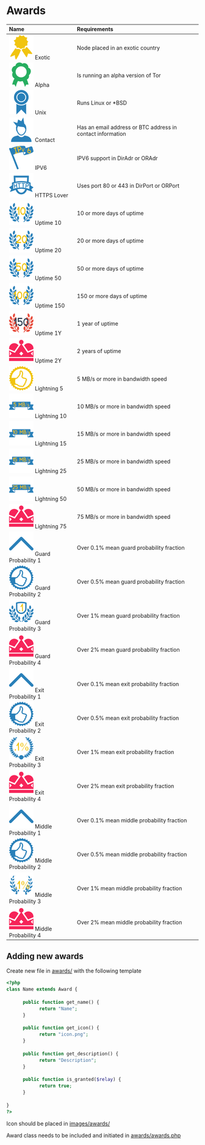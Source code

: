 # Awards

| Name | Requirements
| :--- | :-----
| ![Exotic](images/rewards/exotic.png) Exotic | Node placed in an exotic country
| ![Alpha](images/rewards/alpha.png) Alpha | Is running an alpha version of Tor
| ![Unix](images/rewards/linux.png) Unix | Runs Linux or *BSD 
| ![Contact](images/rewards/contact.png) Contact | Has an email address or BTC address in contact information
| ![IPV6](images/rewards/IPv6.png) IPV6 | IPV6 support in DirAdr or ORAdr
| ![HTTPS Lover](images/rewards/https_lover.png) HTTPS Lover | Uses port 80 or 443 in DirPort or ORPort
| ![Uptime 10](images/rewards/uptime_1.png) Uptime 10 | 10 or more days of uptime
| ![Uptime 20](images/rewards/uptime_2.png) Uptime 20 | 20 or more days of uptime
| ![Uptime 50](images/rewards/uptime_3.png) Uptime 50 | 50 or more days of uptime
| ![Uptime 150](images/rewards/uptime_4.png) Uptime 150 | 150 or more days of uptime
| ![Uptime 1Y](images/rewards/uptime_5.png) Uptime 1Y | 1 year of uptime
| ![Uptime 2Y](images/rewards/king.png) Uptime 2Y | 2 years of uptime
| ![Lightning 1](images/rewards/speed_1.png) Lightning 5 | 5 MB/s or more in bandwidth speed
| ![Lightning 10](images/rewards/speed_2.png) Lightning 10 | 10 MB/s or more in bandwidth speed
| ![Lightning 15](images/rewards/speed_3.png) Lightning 15 | 15 MB/s or more in bandwidth speed
| ![Lightning 25](images/rewards/speed_4.png) Lightning 25 | 25 MB/s or more in bandwidth speed
| ![Lightning 50](images/rewards/speed_5.png) Lightning 50 | 50 MB/s or more in bandwidth speed
| ![Lightning 75](images/rewards/king.png) Lightning 75 | 75 MB/s or more in bandwidth speed
| ![Guard Probability 1](images/rewards/guard_prob_1.png) Guard Probability 1   | Over 0.1% mean guard probability fraction
| ![Guard Probability 2](images/rewards/guard_prob_2.png) Guard Probability 2 | Over 0.5% mean guard probability fraction
| ![Guard Probability 3](images/rewards/guard_prob_3.png) Guard Probability 3 | Over 1% mean guard probability fraction
| ![Guard Probability 4](images/rewards/king.png) Guard Probability 4 | Over 2% mean guard probability fraction
| ![Exit Probability 1](images/rewards/exit_prob_1.png) Exit Probability 1 | Over 0.1% mean exit probability fraction
| ![Exit Probability 2](images/rewards/exit_prob_2.png) Exit Probability 2 | Over 0.5% mean exit probability fraction
| ![Exit Probability 3](images/rewards/exit_prob_3.png) Exit Probability 3 | Over 1% mean exit probability fraction
| ![Exit Probability 4](images/rewards/king.png) Exit Probability 4 | Over 2% mean exit probability fraction
| ![Middle Probability 1](images/rewards/middle_prob_1.png) Middle Probability 1 | Over 0.1% mean middle probability fraction
| ![Middle Probability 2](images/rewards/middle_prob_2.png) Middle Probability 2 | Over 0.5% mean middle probability fraction
| ![Middle Probability 3](images/rewards/middle_prob_3.png) Middle Probability 3 | Over 1% mean middle probability fraction
| ![Middle Probability 4](images/rewards/king.png) Middle Probability 4 | Over 2% mean middle probability fraction


## Adding new awards

Create new file in [awards/](awards/) with the following template

```php
<?php
class Name extends Award {

      public function get_name() {
            return "Name";
      }

      public function get_icon() {
            return "icon.png";
      }

      public function get_description() {
            return "Description";
      }

      public function is_granted($relay) {
            return true;
      }

}
?>
```

Icon should be placed in [images/awards/](images/awards/)

Award class needs to be included and initiated in [awards/awards.php](awards/awards.php)
